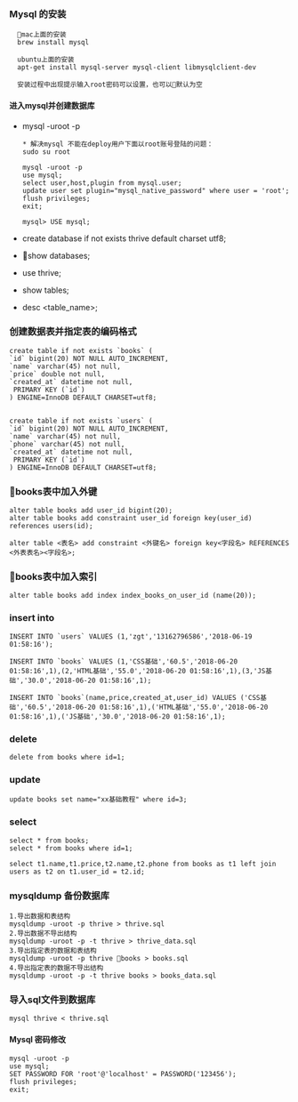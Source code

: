 ### Mysql 的安装

      mac上面的安装
      brew install mysql
      
      ubuntu上面的安装
      apt-get install mysql-server mysql-client libmysqlclient-dev

      安装过程中出现提示输入root密码可以设置，也可以默认为空

#### 进入mysql并创建数据库
  - mysql -uroot -p

        * 解决mysql 不能在deploy用户下面以root账号登陆的问题：
        sudo su root

        mysql -uroot -p
        use mysql;
        select user,host,plugin from mysql.user;
        update user set plugin="mysql_native_password" where user = 'root';
        flush privileges;
        exit;

        mysql> USE mysql;

  - create database if not exists thrive default charset utf8;
  - show databases;
  - use thrive;
  - show tables;
  - desc <table_name>;

### 创建数据表并指定表的编码格式
    create table if not exists `books` (
    `id` bigint(20) NOT NULL AUTO_INCREMENT,
    `name` varchar(45) not null,
    `price` double not null,
    `created_at` datetime not null,
     PRIMARY KEY (`id`)
    ) ENGINE=InnoDB DEFAULT CHARSET=utf8;


    create table if not exists `users` (
    `id` bigint(20) NOT NULL AUTO_INCREMENT,
    `name` varchar(45) not null,
    `phone` varchar(45) not null,
    `created_at` datetime not null,
     PRIMARY KEY (`id`)
    ) ENGINE=InnoDB DEFAULT CHARSET=utf8;

### books表中加入外键
    alter table books add user_id bigint(20);
    alter table books add constraint user_id foreign key(user_id) references users(id);

    alter table <表名> add constraint <外键名> foreign key<字段名> REFERENCES <外表表名><字段名>;

### books表中加入索引
    alter table books add index index_books_on_user_id (name(20));

### insert into
    INSERT INTO `users` VALUES (1,'zgt','13162796586','2018-06-19 01:58:16');

    INSERT INTO `books` VALUES (1,'CSS基础','60.5','2018-06-20 01:58:16',1),(2,'HTML基础','55.0','2018-06-20 01:58:16',1),(3,'JS基础','30.0','2018-06-20 01:58:16',1);

    INSERT INTO `books`(name,price,created_at,user_id) VALUES ('CSS基础','60.5','2018-06-20 01:58:16',1),('HTML基础','55.0','2018-06-20 01:58:16',1),('JS基础','30.0','2018-06-20 01:58:16',1);

### delete
    delete from books where id=1;

### update
    update books set name="xx基础教程" where id=3;

### select 
    select * from books;
    select * from books where id=1;

    select t1.name,t1.price,t2.name,t2.phone from books as t1 left join users as t2 on t1.user_id = t2.id;


### mysqldump 备份数据库

    1.导出数据和表结构 
    mysqldump -uroot -p thrive > thrive.sql
    2.导出数据不导出结构  
    mysqldump -uroot -p -t thrive > thrive_data.sql
    3.导出指定表的数据和表结构
    mysqldump -uroot -p thrive books > books.sql
    4.导出指定表的数据不导出结构
    mysqldump -uroot -p -t thrive books > books_data.sql

### 导入sql文件到数据库
    mysql thrive < thrive.sql


#### Mysql 密码修改
    mysql -uroot -p
    use mysql;
    SET PASSWORD FOR 'root'@'localhost' = PASSWORD('123456');
    flush privileges;
    exit;